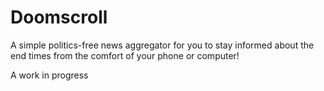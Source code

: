 # Doomscroll

A simple politics-free news aggregator for you to stay informed about the end times from the comfort of your phone or computer!

A work in progress
